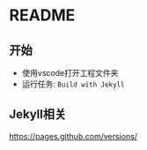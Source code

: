# README

## 开始

- 使用vscode打开工程文件夹
- 运行任务: `Build with Jekyll`

## Jekyll相关

https://pages.github.com/versions/